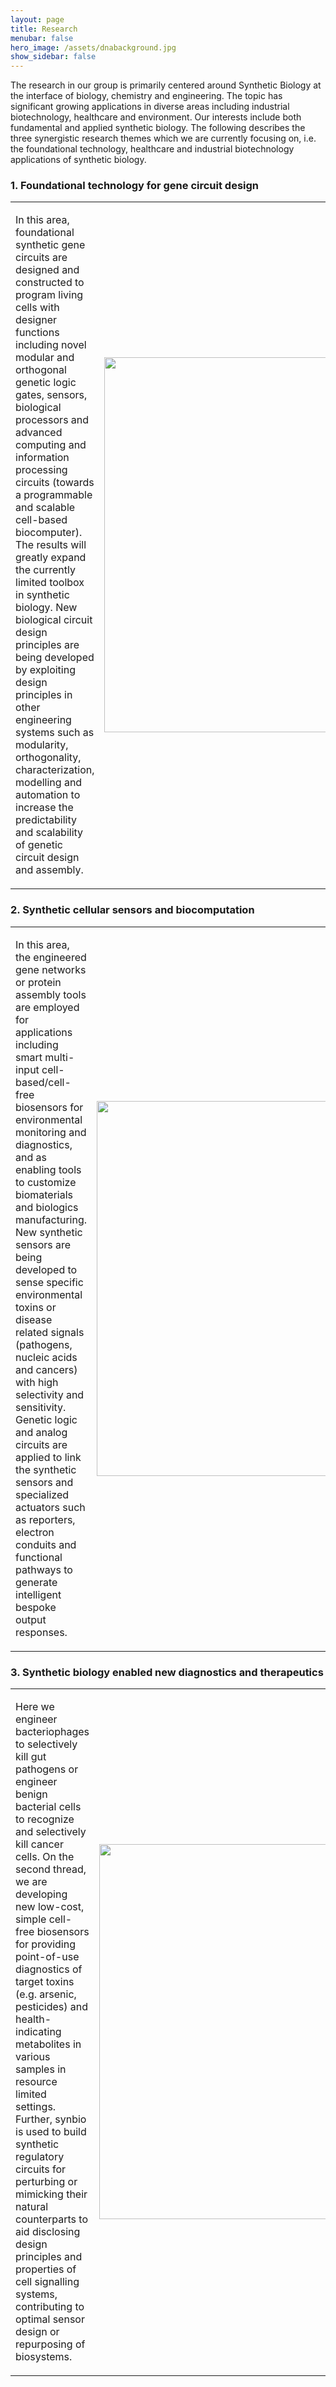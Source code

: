 ```yaml
---
layout: page
title: Research
menubar: false
hero_image: /assets/dnabackground.jpg
show_sidebar: false
---
```



The research in our group is primarily centered around Synthetic Biology at the interface of biology, chemistry and engineering. The topic has significant growing applications in diverse areas including industrial biotechnology, healthcare and environment. Our interests include both fundamental and applied synthetic biology. The following describes the three synergistic research themes which we are currently focusing on, i.e. the foundational technology, healthcare and industrial biotechnology applications of synthetic biology. 



### 1. Foundational technology for gene circuit design

<table>
<tr>
<td width="50%">
<p>In this area, foundational synthetic gene circuits are designed and constructed to program living cells with designer functions including novel modular and orthogonal genetic logic gates, sensors, biological processors and advanced computing and information processing circuits (towards a programmable and scalable cell-based biocomputer). The results will greatly expand the currently limited toolbox in synthetic biology. New biological circuit design principles are being developed by exploiting design principles in other engineering systems such as modularity, orthogonality, characterization, modelling and automation to increase the predictability and scalability of genetic circuit design and assembly.</p>
</td>
<td width="50%" style="vertical-align:middle">
<center><img alt="" src="../assets/er1.png" style=" width:600px;"></center>
</td>
</tr>
</table>

### 2. Synthetic cellular sensors and biocomputation

<table>
<tr>
<td width="50%">
<p>In this area, the engineered gene networks or protein assembly tools are employed for applications including smart multi-input cell-based/cell-free biosensors for environmental monitoring and diagnostics, and as enabling tools to customize biomaterials and biologics manufacturing. New synthetic sensors are being developed to sense specific environmental toxins or disease related signals (pathogens, nucleic acids and cancers) with high selectivity and sensitivity. Genetic logic and analog circuits are applied to link the synthetic sensors and specialized actuators such as reporters, electron conduits and functional pathways to generate intelligent bespoke output responses.</p>
</td>
<td width="50%" style="vertical-align:middle">
<center><img alt="" src="../assets/er2.png" style=" width:600px"></center>
</td>
</tr>
</table>

### 3. Synthetic biology enabled new diagnostics and therapeutics
<table>
<tr>
<td width="50%">
<p>Here we engineer bacteriophages to selectively kill gut pathogens or engineer benign bacterial cells to recognize and selectively kill cancer cells. On the second thread, we are developing new low-cost, simple cell-free biosensors for providing point-of-use diagnostics of target toxins (e.g. arsenic, pesticides) and health-indicating metabolites in various samples in resource limited settings. Further, synbio is used to build synthetic regulatory circuits for perturbing or mimicking their natural counterparts to aid disclosing design principles and properties of cell signalling systems, contributing to optimal sensor design or repurposing of biosystems.</p>
</td>
<td width="50%" style="vertical-align:middle">
<center><img alt="" src="../assets/er3-2.png" style=" width:600px"></center>
</td>
</tr>
</table>

